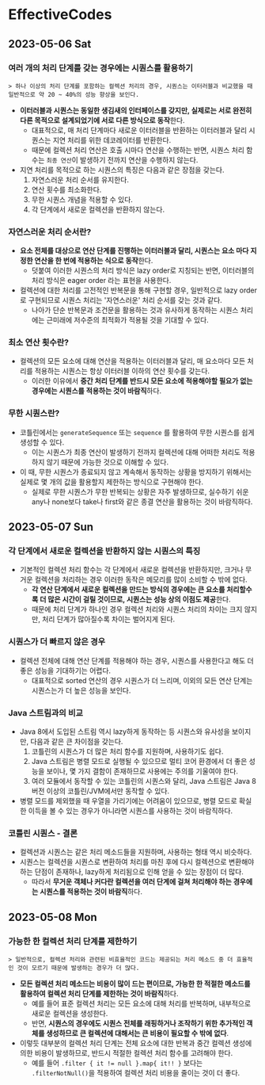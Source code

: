 # EffectiveCodes
## 2023-05-06 Sat
### 여러 개의 처리 단계를 갖는 경우에는 시퀀스를 활용하기
```
> 하나 이상의 처리 단계를 포함하는 컬렉션 처리의 경우, 시퀀스는 이터러블과 비교했을 때 일반적으로 약 20 ~ 40%의 성능 향상을 보인다.
```
* **이터러블과 시퀀스는 동일한 생김새의 인터페이스를 갖지만, 실제로는 서로 완전히 다른 목적으로 설계되었기에 서로 다른 방식으로 동작**한다.
  * 대표적으로, 매 처리 단계마다 새로운 이터러블을 반환하는 이터러블과 달리 시퀀스는 지연 처리를 위한 데코레이터를 반환한다.
  * 때문에 컬렉션 처리 연산은 호출 시마다 연산을 수행하는 반면, 시퀀스 처리 함수는 `최종 연산`이 발생하기 전까지 연산을 수행하지 않는다.
* 지연 처리를 목적으로 하는 시퀀스의 특징은 다음과 같은 장점을 갖는다.
  1. 자연스러운 처리 순서를 유지한다.
  2. 연산 횟수를 최소화한다.
  3. 무한 시퀀스 개념을 적용할 수 있다.
  4. 각 단계에서 새로운 컬렉션을 반환하지 않는다.

### 자연스러운 처리 순서란?
* **요소 전체를 대상으로 연산 단계를 진행하는 이터러블과 달리, 시퀀스는 요소 마다 지정한 연산을 한 번에 적용하는 식으로 동작**한다.
  * 덧붙여 이러한 시퀀스의 처리 방식은 lazy order로 지칭되는 반면, 이터러블의 처리 방식은 eager order 라는 표현을 사용한다.
* 컬렉션에 대한 처리를 고전적인 반복문을 통해 구현할 경우, 일반적으로 lazy order로 구현되므로 시퀀스 처리는 '자연스러운' 처리 순서를 갖는 것과 같다.
  * 나아가 단순 반복문과 조건문을 활용하는 것과 유사하게 동작하는 시퀀스 처리에는 근미래에 저수준의 최적화가 적용될 것을 기대할 수 있다.

### 최소 연산 횟수란?
* 컬렉션의 모든 요소에 대해 연산을 적용하는 이터러블과 달리, 매 요소마다 모든 처리를 적용하는 시퀀스는 항상 이터러블 이하의 연산 횟수를 갖는다.
  * 이러한 이유에서 **중간 처리 단계를 반드시 모든 요소에 적용해야할 필요가 없는 경우에는 시퀀스를 적용하는 것이 바람직**하다.

### 무한 시퀀스란?
* 코틀린에서는 `generateSequence` 또는 `sequence` 를 활용하여 무한 시퀀스를 쉽게 생성할 수 있다.
  * 이는 시퀀스가 최종 연산이 발생하기 전까지 컬렉션에 대해 어떠한 처리도 적용하지 않기 때문에 가능한 것으로 이해할 수 있다.
* 이 때, 무한 시퀀스가 종료되지 않고 계속해서 동작하는 상황을 방지하기 위해서는 실제로 몇 개의 값을 활용할지 제한하는 방식으로 구현해야 한다.
  * 실제로 무한 시퀀스가 무한 반복되는 상황은 자주 발생하므로, 실수하기 쉬운 any나 none보다 take나 first와 같은 종결 연산을 활용하는 것이 바람직하다.

## 2023-05-07 Sun
### 각 단계에서 새로운 컬렉션을 반환하지 않는 시퀀스의 특징
* 기본적인 컬렉션 처리 함수는 각 단계에서 새로운 컬렉션을 반환하지만, 크거나 무거운 컬렉션을 처리하는 경우 이러한 동작은 메모리를 많이 소비할 수 밖에 없다.
  * **각 연산 단계에서 새로운 컬렉션을 만드는 방식의 경우에는 큰 요소를 처리할수록 더 많은 시간이 걸릴 것이므로, 시퀀스는 성능 상의 이점도 제공**한다.
  * 때문에 처리 단계가 하나인 경우 컬렉션 처리와 시퀀스 처리의 차이는 크지 않지만, 처리 단계가 많아질수록 차이는 벌어지게 된다.

### 시퀀스가 더 빠르지 않은 경우
* 컬렉션 전체에 대해 연산 단계를 적용해야 하는 경우, 시퀀스를 사용한다고 해도 더 좋은 성능을 기대하기는 어렵다.
  * 대표적으로 sorted 연산의 경우 시퀀스가 더 느리며, 이외의 모든 연산 단계는 시퀀스는가 더 높은 성능을 보인다.

### Java 스트림과의 비교
* Java 8에서 도입된 스트림 역시 lazy하게 동작하는 등 시퀀스와 유사성을 보이지만, 다음과 같은 큰 차이점을 갖는다.
  1. 코틀린의 시퀀스가 더 많은 처리 함수를 지원하며, 사용하기도 쉽다.
  2. Java 스트림은 병렬 모드로 실행될 수 있으므로 멀티 코어 환경에서 더 좋은 성능을 보이나, 몇 가지 결함이 존재하므로 사용에는 주의를 기울여야 한다.
  3. 여러 모듈에서 동작할 수 있는 코틀린의 시퀀스와 달리, Java 스트림은 Java 8 버전 이상의 코틀린/JVM에서만 동작할 수 있다.
* 병렬 모드를 제외했을 때 우열을 가리기에는 어려움이 있으므로, 병렬 모드로 확실한 이득을 볼 수 있는 경우가 아니라면 시퀀스를 사용하는 것이 바람직하다.

### 코틀린 시퀀스 - 결론
* 컬렉션과 시퀀스는 같은 처리 메소드들을 지원하며, 사용하는 형태 역시 비슷하다.
* 시퀀스는 컬렉션을 시퀀스로 변환하여 처리를 마친 후에 다시 컬렉션으로 변환해야 하는 단점이 존재하나, lazy하게 처리됨으로 인해 얻을 수 있는 장점이 더 많다.
  * 따라서 **무거운 객체나 커다란 컬렉션을 여러 단계에 걸쳐 처리해야 하는 경우에는 시퀀스를 적용하는 것이 바람직**하다.

## 2023-05-08 Mon
### 가능한 한 컬렉션 처리 단계를 제한하기
```
> 일반적으로, 컬렉션 처리와 관련된 비효율적인 코드는 제공되는 처리 메소드 중 더 효율적인 것이 모르기 때문에 발생하는 경우가 더 많다.
```
* **모든 컬렉션 처리 메소드는 비용이 많이 드는 편이므로, 가능한 한 적절한 메소드를 활용하여 컬렉션 처리 단계를 제한하는 것이 바람직**하다.
  * 예를 들어 표준 컬렉션 처리는 모든 요소에 대해 처리를 반복하며, 내부적으로 새로운 컬렉션을 생성한다.
  * 반면, **시퀀스의 경우에도 시퀀스 전체를 래핑하거나 조작하기 위한 추가적인 객체를 생성하므로 큰 컬렉션에 대해서는 큰 비용이 필요할 수 밖에 없다**.
* 이렇듯 대부분의 컬렉션 처리 단계는 전체 요소에 대한 반복과 중간 컬렉션 생성에 의한 비용이 발생하므로, 반드시 적절한 컬렉션 처리 함수를 고려해야 한다.
  * 예를 들어 `.filter { it != null }.map{ it!! }` 보다는 `.filterNotNull()`을 적용하여 컬렉션 처리 비용을 줄이는 것이 더 좋다.